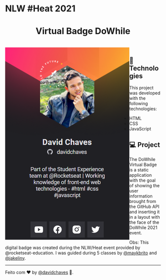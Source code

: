 # NLW #Heat 2021


<h1 align="center">
  Virtual Badge DoWhile
</h1>

<br>

  <img align="left" alt="badge" src="images/profileBadge.png" width="auto" height="auto">


## 🚀 Technologies

This project was developed with the following technologies:

- HTML
- CSS
- JavaScript

## 💻 Project

The DoWhile Virtual Badge is a static application with the goal of showing the user information brought from the GitHub API and inserting it in a layout with the face of the DoWhile 2021 event.

Obs: This digital badge was created during the NLW/Heat event provided by @rocketseat-education. I was guided during 5 classes by [@maykbrito](https://github.com/maykbrito) and [@jakeliny](https://github.com/jakeliny). 

---

Feito com ♥ by [@davidchaves](https://github.com/davidchaves) :wave:.
